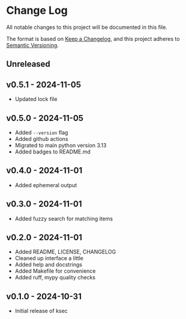# Change Log

All notable changes to this project will be documented in this file.

The format is based on [Keep a Changelog](http://keepachangelog.com/),
and this project adheres to [Semantic Versioning](http://semver.org/).

## Unreleased


## v0.5.1 - 2024-11-05

- Updated lock file


## v0.5.0 - 2024-11-05

- Added `--version` flag
- Added github actions
- Migrated to main python version 3.13
- Added badges to README.md


## v0.4.0 - 2024-11-01

- Added ephemeral output


## v0.3.0 - 2024-11-01

- Added fuzzy search for matching items


## v0.2.0 - 2024-11-01

- Added README, LICENSE, CHANGELOG
- Cleaned up interface a little
- Added help and docstrings
- Added Makefile for convenience
- Added ruff, mypy quality checks


## v0.1.0 - 2024-10-31

- Initial release of ksec
